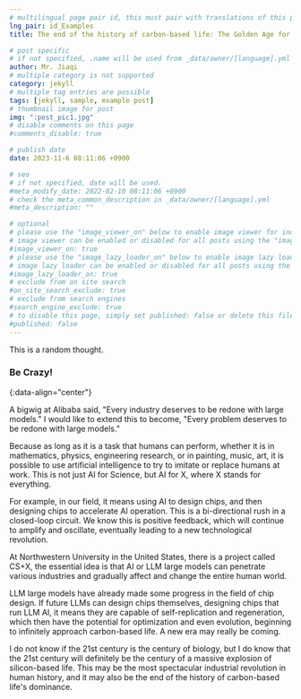 ```yaml
---
# multilingual page pair id, this must pair with translations of this page. (This name must be unique)
lng_pair: id_Examples
title: The end of the history of carbon-based life: The Golden Age for Silicon Intelligence

# post specific
# if not specified, .name will be used from _data/owner/[language].yml
author: Mr. Jiaqi
# multiple category is not supported
category: jekyll
# multiple tag entries are possible
tags: [jekyll, sample, example post]
# thumbnail image for post
img: ":post_pic1.jpg"
# disable comments on this page
#comments_disable: true

# publish date
date: 2023-11-6 08:11:06 +0900

# seo
# if not specified, date will be used.
#meta_modify_date: 2022-02-10 08:11:06 +0900
# check the meta_common_description in _data/owner/[language].yml
#meta_description: ""

# optional
# please use the "image_viewer_on" below to enable image viewer for individual pages or posts (_posts/ or [language]/_posts folders).
# image viewer can be enabled or disabled for all posts using the "image_viewer_posts: true" setting in _data/conf/main.yml.
#image_viewer_on: true
# please use the "image_lazy_loader_on" below to enable image lazy loader for individual pages or posts (_posts/ or [language]/_posts folders).
# image lazy loader can be enabled or disabled for all posts using the "image_lazy_loader_posts: true" setting in _data/conf/main.yml.
#image_lazy_loader_on: true
# exclude from on site search
#on_site_search_exclude: true
# exclude from search engines
#search_engine_exclude: true
# to disable this page, simply set published: false or delete this file
#published: false
---
```


<!-- outline-start -->

This is a random thought.

<!-- outline-end -->

### Be Crazy!
{:data-align="center"}

A bigwig at Alibaba said,
"Every industry deserves to be redone with large models."
I would like to extend this to become,
"Every problem deserves to be redone with large models."

Because as long as it is a task that humans can perform,
whether it is in mathematics, physics, engineering research,
or in painting, music, art,
it is possible to use artificial intelligence to try to imitate or replace humans at work.
This is not just AI for Science, but AI for X,
where X stands for everything.

For example, in our field, it means using AI to design chips,
and then designing chips to accelerate AI operation.
This is a bi-directional rush in a closed-loop circuit.
We know this is positive feedback,
which will continue to amplify and oscillate,
eventually leading to a new technological revolution.

At Northwestern University in the United States, there is a project called CS+X,
the essential idea is that AI or LLM large models
can penetrate various industries
and gradually affect and change the entire human world.

LLM large models have already made some progress in the field of chip design.
If future LLMs can design chips themselves,
designing chips that run LLM AI,
it means they are capable of self-replication and regeneration,
which then have the potential for optimization and even evolution,
beginning to infinitely approach carbon-based life.
A new era may really be coming.

I do not know if the 21st century is the century of biology,
but I do know that the 21st century will definitely be the century of a massive explosion of silicon-based life.
This may be the most spectacular industrial revolution in human history,
and it may also be the end of the history of carbon-based life's dominance.
```
